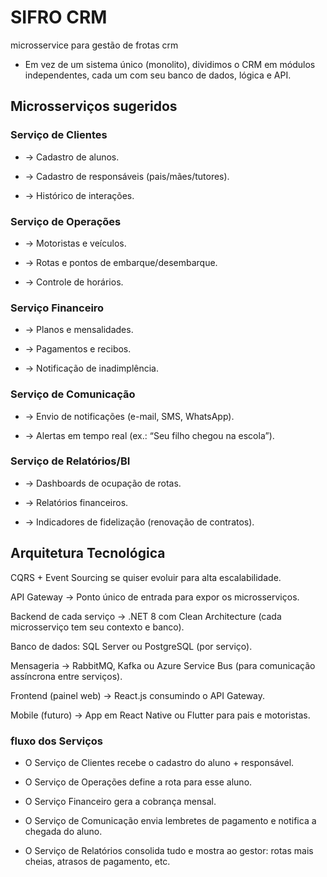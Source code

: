 # SIFRO CRM
microsservice para gestão de frotas crm


* Em vez de um sistema único (monolito), dividimos o CRM em módulos independentes, cada um com seu banco de dados,  lógica e API.

## Microsserviços sugeridos

### Serviço de Clientes

* -> Cadastro de alunos.

* -> Cadastro de responsáveis (pais/mães/tutores).

* -> Histórico de interações.

### Serviço de Operações

* -> Motoristas e veículos.

* -> Rotas e pontos de embarque/desembarque.

* -> Controle de horários.

### Serviço Financeiro

* -> Planos e mensalidades.

* -> Pagamentos e recibos.

* -> Notificação de inadimplência.

### Serviço de Comunicação

* -> Envio de notificações (e-mail, SMS, WhatsApp).

* -> Alertas em tempo real (ex.: “Seu filho chegou na escola”).

### Serviço de Relatórios/BI

* -> Dashboards de ocupação de rotas.

* -> Relatórios financeiros.

* -> Indicadores de fidelização (renovação de contratos).

## Arquitetura Tecnológica

CQRS + Event Sourcing se quiser evoluir para alta escalabilidade.

API Gateway → Ponto único de entrada para expor os microsserviços.

Backend de cada serviço → .NET 8 com Clean Architecture (cada microsserviço tem seu contexto e banco).

Banco de dados: SQL Server ou PostgreSQL (por serviço).

Mensageria → RabbitMQ, Kafka ou Azure Service Bus (para comunicação assíncrona entre serviços).

Frontend (painel web) → React.js consumindo o API Gateway.

Mobile (futuro) → App em React Native ou Flutter para pais e motoristas.

### fluxo dos Serviços

* O Serviço de Clientes recebe o cadastro do aluno + responsável.

* O Serviço de Operações define a rota para esse aluno.

* O Serviço Financeiro gera a cobrança mensal.

* O Serviço de Comunicação envia lembretes de pagamento e notifica a chegada do aluno.

* O Serviço de Relatórios consolida tudo e mostra ao gestor: rotas mais cheias, atrasos de pagamento, etc.
